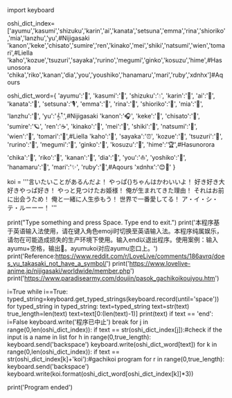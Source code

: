 import keyboard



oshi_dict_index=['ayumu','kasumi','shizuku','karin','ai','kanata','setsuna','emma','rina','shioriko','mia','lanzhu','yu',#Nijigasaki
                 'kanon','keke','chisato','sumire','ren','kinako','mei','shiki','natsumi','wien','tomari',#Liella
                 'kaho','kozue','tsuzuri','sayaka','rurino','megumi','ginko','kosuzu','hime',#Hasunosora
                 'chika','riko','kanan','dia','you','youshiko','hanamaru','mari','ruby','xdnhx']#Aqours

oshi_dict_word={
    'ayumu':'🎀',
    'kasumi':'👑',
    'shizuku':'💧',
    'karin':'👠',
    'ai':'🙏',
    'kanata':'🐏',
    'setsuna':'🎙️',
    'emma':'🍞',
    'rina':'📶',
    'shioriko':'🔖',
    'mia':'🐇',
    'lanzhu':'🪽',
    'yu':'𝄞⨾𓍢ִ໋',#Nijigasaki
    'kanon':'🎧',
    'keke':'🍦',
    'chisato':'🍡',
    'sumire':'🪐',
    'ren':'☕',
    'kinako':'🦊',
    'mei':'🐾',
    'shiki':'🧪',
    'natsumi':'🥤',
    'wien':'🦋',
    'tomari':'🪼',#Liella
    'kaho':'🐰',
    'sayaka':'⏰',
    'kozue':'💽',
    'tsuzuri':'🐧',
    'rurino':'🔋',
    'megumi':'🎤',
    'ginko':'🦢',
    'kosuzu':'🏏',
    'hime':'🏆',#Hasunorora
    'chika':'🍊',
    'riko':'🎹',
    'kanan':'🐬',
    'dia':'🌸',
    'you':'⛵',
    'yoshiko':'🦇',
    'hanamaru':'💮',
    'mari':'✨',
    'ruby':'🍭',#Aqours
    'xdnhx':'😊🖕️'
}

koi = '''言いたいことがあるんだよ！
やっぱ{}ちゃんはかわいいよ！
好き好き大好きやっぱ好き！
やっと見つけたお姫様！
俺が生まれてきた理由！
それはお前に出会うため！
俺と一緒に人生歩もう！
世界で一番愛してる！
ア・イ・シ・テ・ルーーー！
'''


print("Type something and press Space. Type end to exit.")
print('本程序基于英语输入法使用，请在键入角色emoji时切换至英语输入法。本程序纯属娱乐，请勿在可能造成损失的生产环境下使用。输入end以退出程序。使用案例：输入ayumu+空格，输出🎀。ayumukoi对应ayumu恋口上。')
print('Reference:https://www.reddit.com/r/LoveLive/comments/186avrq/does_yu_takasaki_not_have_a_symbol/')
print('https://www.lovelive-anime.jp/nijigasaki/worldwide/member.php')
print('https://www.paradisearmy.com/doujin/pasok_gachikoikoujyou.htm')



i=True
while i==True:
    typed_string=keyboard.get_typed_strings(keyboard.record(until='space'))
    for typed_string in typed_string:
         text=typed_string
    text=str(text)
    true_length=len(text)
    text=text[0:(len(text)-1)]
    print(text)
    if text == 'end':
        i=False
        keyboard.write('程序已中止')
        break
    for j in range(0,len(oshi_dict_index)):
        if text == str(oshi_dict_index[j]):#check if the input is a name in list
            for h in range(0,true_length):
                keyboard.send('backspace')
            keyboard.write(oshi_dict_word[text])
    for k in range(0,len(oshi_dict_index)):
        if text == str(oshi_dict_index[k]+'koi'):#gachikoi program
            for r in range(0,true_length):
                keyboard.send('backspace')
            keyboard.write(koi.format(oshi_dict_word[oshi_dict_index[k]]*3))

print('Program ended')






